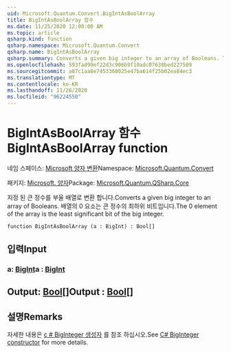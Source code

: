 ```yaml
---
uid: Microsoft.Quantum.Convert.BigIntAsBoolArray
title: BigIntAsBoolArray 함수
ms.date: 11/25/2020 12:00:00 AM
ms.topic: article
qsharp.kind: function
qsharp.namespace: Microsoft.Quantum.Convert
qsharp.name: BigIntAsBoolArray
qsharp.summary: Converts a given big integer to an array of Booleans. The 0 element of the array is the least significant bit of the big integer.
ms.openlocfilehash: 593fad99ef22d3c906b9f10adc07638bed227509
ms.sourcegitcommit: a87c1aa8e7453360025e47ba614f25b02ea84ec3
ms.translationtype: MT
ms.contentlocale: ko-KR
ms.lasthandoff: 11/26/2020
ms.locfileid: "96224550"
---
```

# <a name="bigintasboolarray-function"></a><span data-ttu-id="54ab5-102">BigIntAsBoolArray 함수</span><span class="sxs-lookup"><span data-stu-id="54ab5-102">BigIntAsBoolArray function</span></span>

<span data-ttu-id="54ab5-103">네임 스페이스: [Microsoft 양자 변환](xref:Microsoft.Quantum.Convert)</span><span class="sxs-lookup"><span data-stu-id="54ab5-103">Namespace: [Microsoft.Quantum.Convert](xref:Microsoft.Quantum.Convert)</span></span>

<span data-ttu-id="54ab5-104">패키지: [Microsoft. 양자](https://nuget.org/packages/Microsoft.Quantum.QSharp.Core)</span><span class="sxs-lookup"><span data-stu-id="54ab5-104">Package: [Microsoft.Quantum.QSharp.Core](https://nuget.org/packages/Microsoft.Quantum.QSharp.Core)</span></span>


<span data-ttu-id="54ab5-105">지정 된 큰 정수를 부울 배열로 변환 합니다.</span><span class="sxs-lookup"><span data-stu-id="54ab5-105">Converts a given big integer to an array of Booleans.</span></span>
<span data-ttu-id="54ab5-106">배열의 0 요소는 큰 정수의 최하위 비트입니다.</span><span class="sxs-lookup"><span data-stu-id="54ab5-106">The 0 element of the array is the least significant bit of the big integer.</span></span>

```qsharp
function BigIntAsBoolArray (a : BigInt) : Bool[]
```


## <a name="input"></a><span data-ttu-id="54ab5-107">입력</span><span class="sxs-lookup"><span data-stu-id="54ab5-107">Input</span></span>

### <a name="a--bigint"></a><span data-ttu-id="54ab5-108">a: [BigInt](xref:microsoft.quantum.lang-ref.bigint)</span><span class="sxs-lookup"><span data-stu-id="54ab5-108">a : [BigInt](xref:microsoft.quantum.lang-ref.bigint)</span></span>





## <a name="output--bool"></a><span data-ttu-id="54ab5-109">Output: [Bool](xref:microsoft.quantum.lang-ref.bool)[]</span><span class="sxs-lookup"><span data-stu-id="54ab5-109">Output : [Bool](xref:microsoft.quantum.lang-ref.bool)[]</span></span>



## <a name="remarks"></a><span data-ttu-id="54ab5-110">설명</span><span class="sxs-lookup"><span data-stu-id="54ab5-110">Remarks</span></span>

<span data-ttu-id="54ab5-111">자세한 내용은 [c # BigInteger 생성자](https://docs.microsoft.com/dotnet/api/system.numerics.biginteger.-ctor?view=netframework-4.7.2#System_Numerics_BigInteger__ctor_System_Int64_) 를 참조 하십시오.</span><span class="sxs-lookup"><span data-stu-id="54ab5-111">See [C# BigInteger constructor](https://docs.microsoft.com/dotnet/api/system.numerics.biginteger.-ctor?view=netframework-4.7.2#System_Numerics_BigInteger__ctor_System_Int64_) for more details.</span></span>